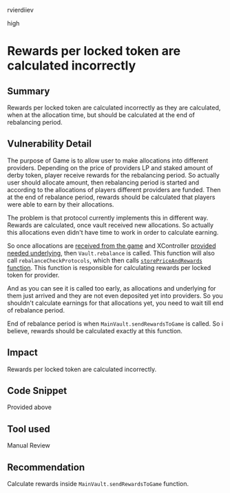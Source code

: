 rvierdiiev

high

# Rewards per locked token are calculated incorrectly

## Summary
Rewards per locked token are calculated incorrectly as they are calculated, when at the allocation time, but should be calculated at the end of rebalancing period.
## Vulnerability Detail
The purpose of Game is to allow user to make allocations into different providers. Depending on the price of providers LP and staked amount of derby token, player receive rewards for the rebalancing period.
So actually user should allocate amount, then rebalancing period is started and according to the allocations of players different providers are funded. Then at the end of rebalance period, rewards should be calculated that players were able to earn by their allocations.

The problem is that protocol currently implements this in different way. Rewards are calculated, once vault received new allocations. So actually this allocations even didn't have time to work in order to calculate earning.

So once allocations are [received from the game](https://github.com/sherlock-audit/2023-01-derby/blob/main/derby-yield-optimiser/contracts/Vault.sol#L137) and XController [provided needed underlying](https://github.com/sherlock-audit/2023-01-derby/blob/main/derby-yield-optimiser/contracts/Vault.sol#L136), then `Vault.rebalance` is called.
This function will also call `rebalanceCheckProtocols`, which then calls [`storePriceAndRewards` function](https://github.com/sherlock-audit/2023-01-derby/blob/main/derby-yield-optimiser/contracts/Vault.sol#L186). This function is responsible for calculating rewards per locked token for provider.

And as you can see it is called too early, as allocations and underlying for them just arrived and they are not even deposited yet into providers. So you shouldn't calculate earnings for that allocations yet, you need to wait till end of rebalance period.

End of rebalance period is when `MainVault.sendRewardsToGame` is called. So i believe, rewards should be calculated exactly at this function.
## Impact
Rewards per locked token are calculated incorrectly.
## Code Snippet
Provided above
## Tool used

Manual Review

## Recommendation
Calculate rewards inside `MainVault.sendRewardsToGame` function.